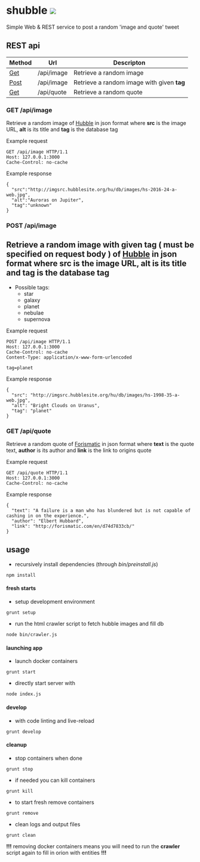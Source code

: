 # shubble ![](public/shubble.ico)
Simple Web & REST service to post a random 'image and quote' tweet

## REST api

Method                  | Url           | Descripton                                 |
----------------------- | ------------- | ------------------------------------------ |
[Get](#get-api/image)   | /api/image    | Retrieve a random image                    |
[Post](#post-api/image) | /api/image    | Retrieve a random image with given **tag** |
[Get](#get-api/quote)   | /api/quote    | Retrieve a random quote                    |

### GET /api/image
Retrieve a random image of [Hubble]( http://hubblesite.org/gallery/album/entire/ ) in json format where **src** is the image URL, **alt** is its title and **tag** is the database tag

Example request
```
GET /api/image HTTP/1.1
Host: 127.0.0.1:3000
Cache-Control: no-cache

```

Example response
```
{
  "src":"http://imgsrc.hubblesite.org/hu/db/images/hs-2016-24-a-web.jpg",
  "alt":"Auroras on Jupiter",
  "tag":"unknown"
}
```

### POST /api/image
Retrieve a random image with given **tag** ( must be specified on request body ) of [Hubble]( http://hubblesite.org/gallery/album/entire/ ) in json format where **src** is the image URL, **alt** is its title and **tag** is the database tag
- 
+ Possible tags:
  + star
  + galaxy
  + planet
  + nebulae
  + supernova

Example request
```
POST /api/image HTTP/1.1
Host: 127.0.0.1:3000
Cache-Control: no-cache
Content-Type: application/x-www-form-urlencoded

tag=planet
```

Example response
```
{
  "src": "http://imgsrc.hubblesite.org/hu/db/images/hs-1998-35-a-web.jpg",
  "alt": "Bright Clouds on Uranus",
  "tag": "planet"
}
```

### GET /api/quote
Retrieve a random quote of [Forismatic]( http://forismatic.com/en ) in json format where **text** is the quote text, **author** is its author and **link** is the link to origins quote

Example request
```
GET /api/quote HTTP/1.1
Host: 127.0.0.1:3000
Cache-Control: no-cache

```

Example response
```
{
  "text": "A failure is a man who has blundered but is not capable of cashing in on the experience.",
  "author": "Elbert Hubbard",
  "link": "http://forismatic.com/en/d74d7833cb/"
}
```

## usage

- recursively install dependencies (through *bin/preinstall.js*)
```
npm install
```

#### fresh starts
  + setup development environment
  ```
  grunt setup
  ```

  + run the html crawler script to fetch hubble images and fill db
  ```
  node bin/crawler.js
  ```

#### launching app
+ launch docker containers
```
grunt start
```

+ directly start server with
```
node index.js
```

#### develop
+ with code linting and live-reload
```
grunt develop
```

#### cleanup
- stop containers when done
```
grunt stop
```

- if needed you can kill containers
```
grunt kill
```

- to start fresh remove containers
```
grunt remove
```

- clean logs and output files
```
grunt clean
```

**!!!** removing docker containers means you will need to run the **crawler** script again to fill in orion with entities **!!!**
